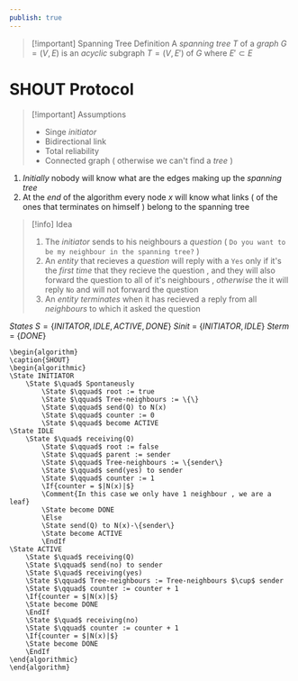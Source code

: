 ```yaml
---
publish: true
---
```

>[!important] Spanning Tree Definition
>A *spanning tree* $T$ of a *graph* $G=(V,E)$ is an *acyclic* subgraph $T=(V,E')$ of $G$ where $E' \subset E$

# SHOUT Protocol

>[!important] Assumptions
>+ Singe *initiator* 
>+ Bidirectional link
>+ Total reliability
>+ Connected graph ( otherwise we can't find a *tree* )

1. *Initially* nobody will know what are the edges making up the *spanning tree* 
2. At the *end* of the algorithm every node $x$ will know what links ( of the ones that terminates on himself ) belong to the spanning tree

>[!info] Idea
>1. The *initiator* sends to his neighbours a *question* ( `Do you want to be my neighbour in the spanning tree?` )
>2. An *entity* that recieves a *question* will reply with a `Yes` only if it's the *first time* that they recieve the question , and they will also forward the question to all of it's neighbours , *otherwise* the it will reply `No` and will not forward the question
>3. An *entity* *terminates* when it has recieved a reply from all *neighbours* to which it asked the question

*States* $S=\{INITATOR,IDLE,ACTIVE,DONE\}$
*Sinit* = $\{INITIATOR,IDLE\}$
*Sterm* = $\{DONE\}$

```pseudo
\begin{algorithm}
\caption{SHOUT}
\begin{algorithmic}
\State INITIATOR
	\State $\quad$ Spontaneusly
		\State $\qquad$ root := true
		\State $\qquad$ Tree-neighbours := \{\}
		\State $\qquad$ send(Q) to N(x)
		\State $\qquad$ counter := 0
		\State $\qquad$ become ACTIVE
\State IDLE
	\State $\quad$ receiving(Q)
		\State $\qquad$ root := false
		\State $\qquad$ parent := sender
		\State $\qquad$ Tree-neighbours := \{sender\}
		\State $\qquad$ send(yes) to sender
		\State $\qquad$ counter := 1
		\If{counter = $|N(x)|$} 
		\Comment{In this case we only have 1 neighbour , we are a leaf}
		\State become DONE
        \Else 
        \State send(Q) to N(x)-\{sender\}
        \State become ACTIVE
        \EndIf
\State ACTIVE 
	\State $\quad$ receiving(Q)
	\State $\qquad$ send(no) to sender
	\State $\quad$ receiving(yes)
	\State $\qquad$ Tree-neighbours := Tree-neighbours $\cup$ sender
	\State $\qquad$ counter := counter + 1
	\If{counter = $|N(x)|$}
	\State become DONE
    \EndIf
	\State $\quad$ receiving(no)
	\State $\qquad$ counter := counter + 1
	\If{counter = $|N(x)|$}
	\State become DONE
    \EndIf
\end{algorithmic}
\end{algorithm}
```

